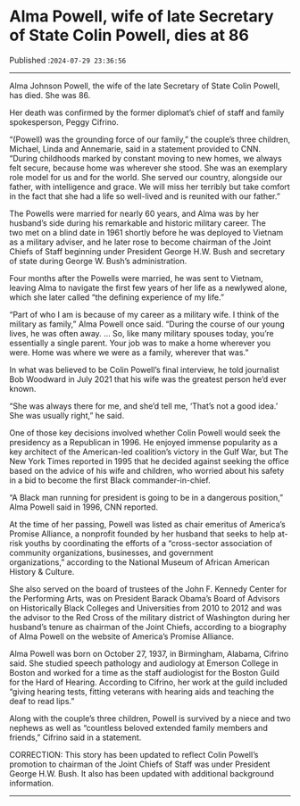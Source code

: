 # Alma Powell, wife of late Secretary of State Colin Powell, dies at 86

Published :`2024-07-29 23:36:56`

---

Alma Johnson Powell, the wife of the late Secretary of State Colin Powell, has died. She was 86.

Her death was confirmed by the former diplomat’s chief of staff and family spokesperson, Peggy Cifrino.

“(Powell) was the grounding force of our family,” the couple’s three children, Michael, Linda and Annemarie, said in a statement provided to CNN. “During childhoods marked by constant moving to new homes, we always felt secure, because home was wherever she stood. She was an exemplary role model for us and for the world. She served our country, alongside our father, with intelligence and grace. We will miss her terribly but take comfort in the fact that she had a life so well-lived and is reunited with our father.”

The Powells were married for nearly 60 years, and Alma was by her husband’s side during his remarkable and historic military career. The two met on a blind date in 1961 shortly before he was deployed to Vietnam as a military adviser, and he later rose to become chairman of the Joint Chiefs of Staff beginning under President George H.W. Bush and secretary of state during George W. Bush’s administration.

Four months after the Powells were married, he was sent to Vietnam, leaving Alma to navigate the first few years of her life as a newlywed alone, which she later called “the defining experience of my life.”

“Part of who I am is because of my career as a military wife. I think of the military as family,” Alma Powell once said. “During the course of our young lives, he was often away. … So, like many military spouses today, you’re essentially a single parent. Your job was to make a home wherever you were. Home was where we were as a family, wherever that was.”

In what was believed to be Colin Powell’s final interview, he told journalist Bob Woodward in July 2021 that his wife was the greatest person he’d ever known.

“She was always there for me, and she’d tell me, ‘That’s not a good idea.’ She was usually right,” he said.

One of those key decisions involved whether Colin Powell would seek the presidency as a Republican in 1996. He enjoyed immense popularity as a key architect of the American-led coalition’s victory in the Gulf War, but The New York Times reported in 1995 that he decided against seeking the office based on the advice of his wife and children, who worried about his safety in a bid to become the first Black commander-in-chief.

“A Black man running for president is going to be in a dangerous position,” Alma Powell said in 1996, CNN reported.

At the time of her passing, Powell was listed as chair emeritus of America’s Promise Alliance, a nonprofit founded by her husband that seeks to help at-risk youths by coordinating the efforts of a “cross-sector association of community organizations, businesses, and government organizations,” according to the National Museum of African American History & Culture.

She also served on the board of trustees of the John F. Kennedy Center for the Performing Arts, was on President Barack Obama’s Board of Advisors on Historically Black Colleges and Universities from 2010 to 2012 and was the advisor to the Red Cross of the military district of Washington during her husband’s tenure as chairman of the Joint Chiefs, according to a biography of Alma Powell on the website of America’s Promise Alliance.

Alma Powell was born on October 27, 1937, in Birmingham, Alabama, Cifrino said. She studied speech pathology and audiology at Emerson College in Boston and worked for a time as the staff audiologist for the Boston Guild for the Hard of Hearing. According to Cifrino, her work at the guild included “giving hearing tests, fitting veterans with hearing aids and teaching the deaf to read lips.”

Along with the couple’s three children, Powell is survived by a niece and two nephews as well as “countless beloved extended family members and friends,” Cifrino said in a statement.

CORRECTION: This story has been updated to reflect Colin Powell’s promotion to chairman of the Joint Chiefs of Staff was under President George H.W. Bush. It also has been updated with additional background information.

---

